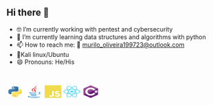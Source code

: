 ## Hi there 👋


- 🤓 I’m currently working with pentest and cybersecurity
- 🐍 I’m currently learning data structures and algorithms with python 
- 📫 How to reach me: 📧 murilo_oliveira199723@outlook.com
- 🐧Kali linux/Ubuntu
- 😄 Pronouns: He/His
##
        
<div style="display: inline_block"><br>
  <img align="center" alt="murilo-Python" height="30" width="40" src="https://raw.githubusercontent.com/devicons/devicon/master/icons/python/python-original.svg">
  <img align="center" alt="murilo-java" height="30" width="40" src="https://raw.githubusercontent.com/devicons/devicon/master/icons/java/java-original.svg">
  <img align="center" alt="murilo-Js" height="30" width="40" src="https://raw.githubusercontent.com/devicons/devicon/master/icons/javascript/javascript-plain.svg">
  <img align="center" alt="murilo-React" height="30" width="40" src="https://raw.githubusercontent.com/devicons/devicon/master/icons/react/react-original.svg">
  <img align="center" alt="murilo-Csharp" height="30" width="40" src="https://raw.githubusercontent.com/devicons/devicon/master/icons/csharp/csharp-original.svg">
</div>
 

